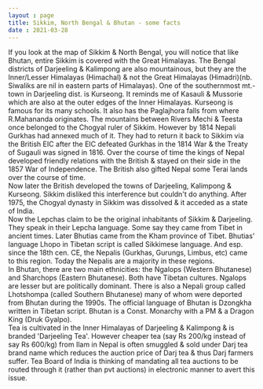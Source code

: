 ```yaml
---
layout : page
title: Sikkim, North Bengal & Bhutan - some facts
date : 2021-03-28
---
```


If you look at the map of Sikkim & North Bengal, you will notice that like Bhutan, entire Sikkim is covered with the Great Himalayas. The Bengal districts of Darjeeling & Kalimpong are also mountainous, but they are the Inner/Lesser Himalayas (Himachal) & not the Great Himalayas (Himadri)(nb. Siwaliks are nil in eastern parts of Himalayas). One of the southernmost mt.-town in Darjeeling dist. is Kurseong. It reminds me of Kasauli & Mussorie which are also at the outer edges of the Inner Himalayas. Kurseong is famous for its many schools. It also has the Paglajhora falls from where R.Mahananda originates. The mountains between Rivers Mechi & Teesta once belonged to the Chogyal ruler of Sikkim. However by 1814 Nepali Gurkhas had annexed much of it. They had to return it back to Sikkim via the British EIC after the EIC defeated Gurkhas in the 1814 War & the Treaty of Sugauli was signed in 1816. Over the course of time the kings of Nepal developed friendly relations with the British & stayed on their side in the 1857 War of Independence. The British also gifted Nepal some Terai lands over the course of time.  
Now later the British developed the towns of Darjeeling, Kalimpong & Kurseong. Sikkim disliked this interference but couldn't do anything. After 1975, the Chogyal dynasty in Sikkim was dissolved & it acceded as a state of India.  
Now the Lepchas claim to be the original inhabitants of Sikkim & Darjeeling. They speak in their Lepcha language. Some say they came from Tibet in ancient times. Later Bhutias came from the Kham province of Tibet. Bhutias' language Lhopo in Tibetan script is called Sikkimese language. And esp. since the 18th cen. CE, the Nepalis (Gurkhas, Gurungs, Limbus, etc) came to this region. Today the Nepalis are a majority in these regions.  
In Bhutan, there are two main ethnicities: the Ngalops (Western Bhutanese) and Sharchops (Eastern Bhutanese). Both have Tibetan cultures. Ngalops are lesser but are politically dominant. There is also a Nepali group called Lhotshompa (called Southern Bhutanese) many of whom were deported from Bhutan during the 1990s. The official language of Bhutan is Dzongkha written in Tibetan script. Bhutan is a Const. Monarchy with a PM & a Dragon King (Druk Gyalpo).  
Tea is cultivated in the Inner Himalayas of Darjeeling & Kalimpong & is branded 'Darjeeling Tea'. However cheaper tea (say Rs 200/kg instead of say Rs 600/kg) from Ilam in Nepal is often smuggled & sold under Darj tea brand name which reduces the auction price of Darj tea & thus Darj farmers suffer. Tea Board of India is thinking of mandating all tea auctions to be routed through it (rather than pvt auctions) in electronic manner to avert this issue.
 